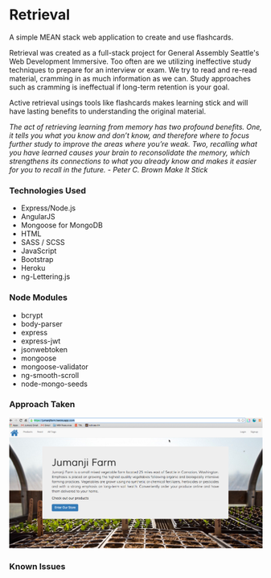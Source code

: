 # Retrieval
A simple MEAN stack web application to create and use flashcards.

Retrieval was created as a full-stack project for General Assembly Seattle's Web Development Immersive. Too often are we utilizing ineffective study techniques to prepare for an interview or exam. We try to read and re-read material, cramming in as much information as we can. Study approaches such as cramming is ineffectual if long-term retention is your goal. 

Active retrieval usings tools like flashcards makes learning stick and will have lasting benefits to understanding the original material.

*The act of retrieving learning from memory has two profound benefits. One, it tells you what you know and don’t know, and therefore where to focus further study to improve the areas where you’re weak. Two, recalling what you have learned causes your brain to reconsolidate the memory, which strengthens its connections to what you already know and makes it easier for you to recall in the future. - Peter C. Brown Make It Stick*

### Technologies Used
* Express/Node.js
* AngularJS
* Mongoose for MongoDB
* HTML
* SASS / SCSS
* JavaScript
* Bootstrap
* Heroku
* ng-Lettering.js

### Node Modules
* bcrypt
* body-parser
* express
* express-jwt
* jsonwebtoken
* mongoose
* mongoose-validator
* ng-smooth-scroll
* node-mongo-seeds

### Approach Taken

![Retrieval Screenshot 1](https://github.com/abautist/webstore/blob/master/static/images/Screenshots/landingpage.png "JF Screenshot 1")


### Known Issues



